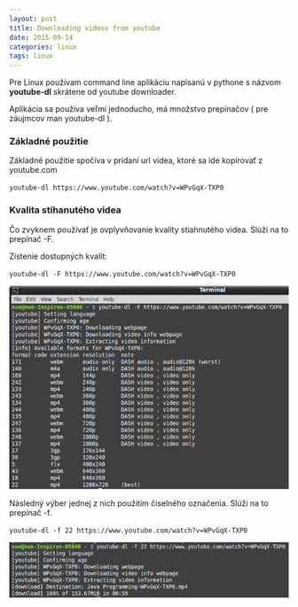 ```yaml
---
layout: post
title: Downloading videos from youtube
date: 2015-09-14
categories: linux
tags: linux
---
```


Pre Linux používam command line aplikáciu napísanú v pythone s názvom **youtube-dl**
skrátene od youtube downloader.

Aplikácia sa používa veľmi jednoducho, má množstvo prepínačov ( pre záujmcov man youtube-dl ).

### Základné použitie

Základné použitie spočíva v pridaní url videa, ktoré sa ide kopírovať z youtube.com
 
`youtube-dl https://www.youtube.com/watch?v=WPvGqX-TXP0` 


### Kvalita stihanutého videa

Čo zvyknem používať je ovplyvňovanie kvality stiahnutého videa. Slúži na to prepínač -F.

Zistenie dostupných kvalít:

`youtube-dl -F https://www.youtube.com/watch?v=WPvGqX-TXP0`  

![youtube-dl](/assets/icode/ydl1.png)


Následný výber jednej z nich použitím čiselného označenia. Slúži na to prepínač -f.

`youtube-dl -f 22 https://www.youtube.com/watch?v=WPvGqX-TXP0`

![youtube-dl](/assets/icode/ydl2.png)